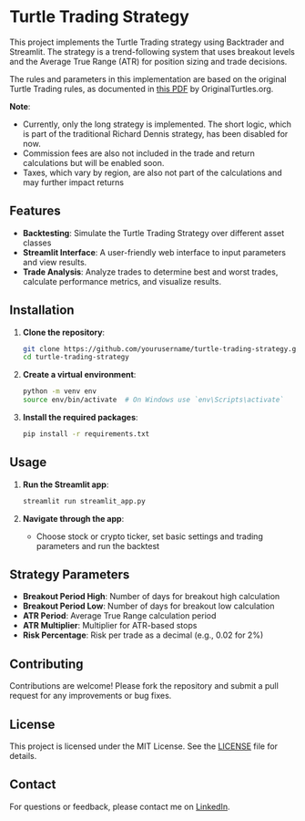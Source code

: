 # Turtle Trading Strategy

This project implements the Turtle Trading strategy using Backtrader and Streamlit. The strategy is a trend-following system that uses breakout levels and the Average True Range (ATR) for position sizing and trade decisions.

The rules and parameters in this implementation are based on the original Turtle Trading rules, as documented in [this PDF](https://bigpicture.typepad.com/comments/files/turtlerules.pdf) by OriginalTurtles.org.

**Note**:
- Currently, only the long strategy is implemented. The short logic, which is part of the traditional Richard Dennis strategy, has been disabled for now.
- Commission fees are also not included in the trade and return calculations but will be enabled soon.
- Taxes, which vary by region, are also not part of the calculations and may further impact returns

## Features

- **Backtesting**: Simulate the Turtle Trading Strategy over different asset classes
- **Streamlit Interface**: A user-friendly web interface to input parameters and view results.
- **Trade Analysis**: Analyze trades to determine best and worst trades, calculate performance metrics, and visualize results.

## Installation

1. **Clone the repository**:
   ```bash
   git clone https://github.com/yourusername/turtle-trading-strategy.git
   cd turtle-trading-strategy
   ```

2. **Create a virtual environment**:
   ```bash
   python -m venv env
   source env/bin/activate  # On Windows use `env\Scripts\activate`
   ```

3. **Install the required packages**:
   ```bash
   pip install -r requirements.txt
   ```

## Usage

1. **Run the Streamlit app**:
   ```bash
   streamlit run streamlit_app.py
   ```

2. **Navigate through the app**:
   - Choose stock or crypto ticker, set basic settings and trading parameters and run the backtest 

## Strategy Parameters

- **Breakout Period High**: Number of days for breakout high calculation
- **Breakout Period Low**: Number of days for breakout low calculation
- **ATR Period**: Average True Range calculation period
- **ATR Multiplier**: Multiplier for ATR-based stops
- **Risk Percentage**: Risk per trade as a decimal (e.g., 0.02 for 2%)

## Contributing

Contributions are welcome! Please fork the repository and submit a pull request for any improvements or bug fixes.

## License

This project is licensed under the MIT License. See the [LICENSE](LICENSE) file for details.

## Contact

For questions or feedback, please contact me on [LinkedIn](https://www.linkedin.com/in/oktay-bogazkaya/).
